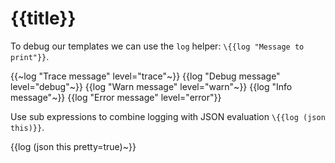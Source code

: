 # {{title}}

To debug our templates we can use the `log` helper: `\{{log "Message to print"}}`.

{{~log "Trace message" level="trace"~}}
{{log "Debug message" level="debug"~}}
{{log "Warn message" level="warn"~}}
{{log "Info message"~}}
{{log "Error message" level="error"}}

Use sub expressions to combine logging with JSON evaluation `\{{log (json this)}}`.

{{log (json this pretty=true)~}}
